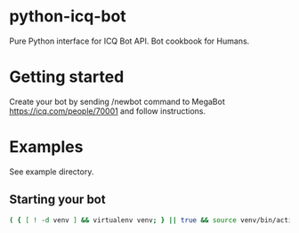 # python-icq-bot

Pure Python interface for ICQ Bot API. Bot cookbook for Humans.

# Getting started

Create your bot by sending /newbot command to MegaBot https://icq.com/people/70001 and follow instructions.

# Examples

See example directory.

## Starting your bot

```bash
( { [ ! -d venv ] && virtualenv venv; } || true && source venv/bin/activate && pip install -r requirements.txt && cd example && PYTHONPATH='..' python test_bot.py && deactivate )
```